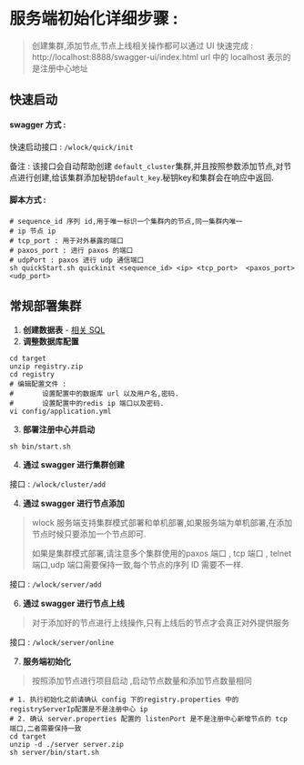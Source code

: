 


# 服务端初始化详细步骤 : 

> 创建集群,添加节点,节点上线相关操作都可以通过 UI 快速完成 : http://localhost:8888/swagger-ui/index.html
> url 中的 localhost 表示的是注册中心地址

## 快速启动

#### swagger 方式 : 

快速启动接口 : `/wlock/quick/init`

备注 : 该接口会自动帮助创建 `default_cluster`集群,并且按照参数添加节点,对节点进行创建,给该集群添加秘钥`default_key`.秘钥key和集群会在响应中返回.

#### 脚本方式 : 

```shell
# sequence_id 序列 id,用于唯一标识一个集群内的节点,同一集群内唯一
# ip 节点 ip
# tcp_port : 用于对外暴露的端口
# paxos_port : 进行 paxos 的端口
# udpPort : paxos 进行 udp 通信端口
sh quickStart.sh quickinit <sequence_id> <ip> <tcp_port>  <paxos_port> <udp_port>
```



## 常规部署集群

1. **创建数据表** - [相关 SQL](sql/create.sql)
2. **调整数据库配置**
```
cd target
unzip registry.zip
cd registry
# 编辑配置文件 : 
#		设置配置中的数据库 url 以及用户名,密码.
#		设置配置中的redis ip 端口以及密码.
vi config/application.yml
```
3. **部署注册中心并启动**

```shell
sh bin/start.sh
```
4. **通过 swagger 进行集群创建**

接口 : `/wlock/cluster/add`

4. **通过 swagger 进行节点添加** 

> wlock 服务端支持集群模式部署和单机部署,如果服务端为单机部署,在添加节点时候只要添加一个节点即可.
>
> 如果是集群模式部署,请注意多个集群使用的paxos 端口  , tcp 端口  , telnet 端口,udp 端口需要保持一致,每个节点的序列 ID 需要不一样.

接口 : `/wlock/server/add`

6. **通过 swagger 进行节点上线**
> 对于添加好的节点进行上线操作,只有上线后的节点才会真正对外提供服务

接口 : `/wlock/server/online`


7. **服务端初始化**
> 按照添加节点进行项目启动 ,启动节点数量和添加节点数量相同

```shell
# 1. 执行初始化之前请确认 config 下的registry.properties 中的 registryServerIp配置是不是注册中心 ip
# 2. 确认 server.properties 配置的 listenPort 是不是注册中心新增节点的 tcp 端口,二者需要保持一致
cd target
unzip -d ./server server.zip
sh server/bin/start.sh
```